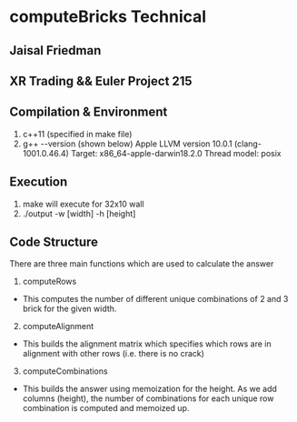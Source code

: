 # computeBricks Technical
## Jaisal Friedman
## XR Trading && Euler Project 215

## Compilation & Environment
1. c++11 (specified in make file)
2. g++ --version (shown below)
Apple LLVM version 10.0.1 (clang-1001.0.46.4)
Target: x86_64-apple-darwin18.2.0
Thread model: posix

## Execution
1. make will execute for 32x10 wall
2. ./output -w [width] -h [height]

## Code Structure
There are three main functions which are used to calculate the answer
1. computeRows
  - This computes the number of different unique combinations of 2 and 3 brick for the given width.
2. computeAlignment
  - This builds the alignment matrix which specifies which rows are in alignment with other rows (i.e. there is no crack)
3. computeCombinations
  - This builds the answer using memoization for the height. As we add columns (height), the number of combinations for each unique row combination is computed and memoized up. 
